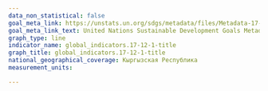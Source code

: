 ```yaml
---
data_non_statistical: false
goal_meta_link: https://unstats.un.org/sdgs/metadata/files/Metadata-17-12-01.pdf
goal_meta_link_text: United Nations Sustainable Development Goals Metadata (pdf 468kB)
graph_type: line
indicator_name: global_indicators.17-12-1-title
graph_title: global_indicators.17-12-1-title
national_geographical_coverage: Кыргызская Республика
measurement_units: 

---
```

